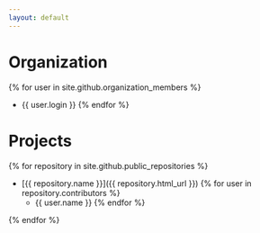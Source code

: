 ```yaml
---
layout: default
---
```


# Organization
{% for user in site.github.organization_members %}
  * {{ user.login }}
{% endfor %}

# Projects
{% for repository in site.github.public_repositories %}
  * [{{ repository.name }}]({{ repository.html_url }})
  {% for user in repository.contributors %}
    * {{ user.name }}
  {% endfor %}

{% endfor %}
